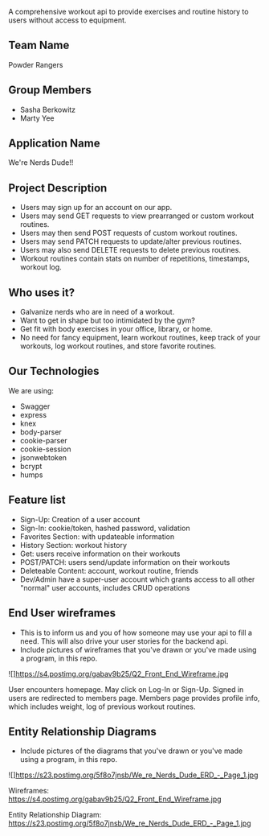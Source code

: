 A comprehensive workout api to provide exercises and routine history to users without access to equipment.

## Team Name

 Powder Rangers

## Group Members

 * Sasha Berkowitz
 * Marty Yee

## Application Name

 We're Nerds Dude!!

## Project Description

 * Users may sign up for an account on our app.
 * Users may send GET requests to view prearranged or custom workout routines.
 * Users may then send POST requests of custom workout routines.
 * Users may send PATCH requests to update/alter previous routines.
 * Users may also send DELETE requests to delete previous routines.
 * Workout routines contain stats on number of repetitions, timestamps, workout log.

## Who uses it?

 * Galvanize nerds who are in need of a workout.
 * Want to get in shape but too intimidated by the gym?
 * Get fit with body exercises in your office, library, or home.
 * No need for fancy equipment, learn workout routines, keep track of your workouts, log workout routines, and store favorite routines.

## Our Technologies

 We are using:
   * Swagger
   * express
   * knex
   * body-parser
   * cookie-parser
   * cookie-session
   * jsonwebtoken
   * bcrypt
   * humps

## Feature list

  * Sign-Up: Creation of a user account
  * Sign-In: cookie/token, hashed password, validation
  * Favorites Section: with updateable information
  * History Section: workout history
  * Get: users receive information on their workouts
  * POST/PATCH: users send/update information on their workouts
  * Deleteable Content: account, workout routine, friends
  * Dev/Admin have a super-user account which grants access to all other "normal" user accounts, includes CRUD operations

## End User wireframes

* This is to inform us and you of how someone may use your api to fill a need. This will also drive your user stories for the backend api.
* Include pictures of wireframes that you've drawn or you've made using a program, in this repo.

![]https://s4.postimg.org/gabav9b25/Q2_Front_End_Wireframe.jpg

User encounters homepage. May click on Log-In or Sign-Up.
Signed in users are redirected to members page.
Members page provides profile info, which includes weight, log of previous workout routines.

## Entity Relationship Diagrams

* Include pictures of the diagrams that you've drawn or you've made using a program, in this repo.

![]https://s23.postimg.org/5f8o7jnsb/We_re_Nerds_Dude_ERD_-_Page_1.jpg

Wireframes:
https://s4.postimg.org/gabav9b25/Q2_Front_End_Wireframe.jpg

Entity Relationship Diagram:
https://s23.postimg.org/5f8o7jnsb/We_re_Nerds_Dude_ERD_-_Page_1.jpg
